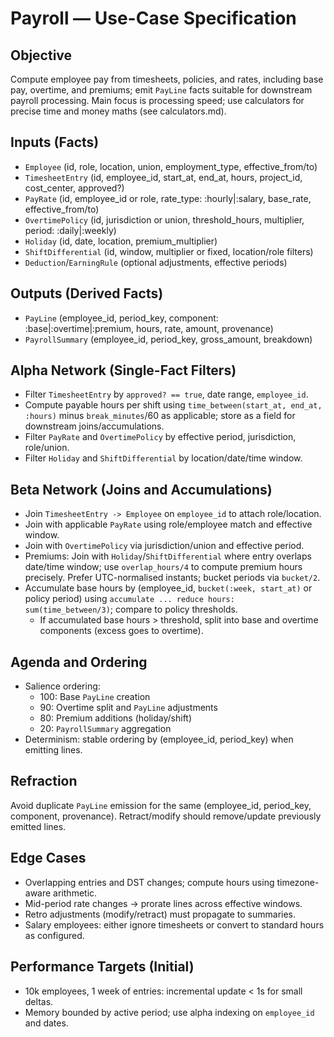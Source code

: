 # Payroll — Use-Case Specification

## Objective

Compute employee pay from timesheets, policies, and rates, including base pay, overtime, and premiums; emit `PayLine` facts suitable for downstream payroll processing. Main focus is processing speed; use calculators for precise time and money maths (see calculators.md).

## Inputs (Facts)

- `Employee` (id, role, location, union, employment_type, effective_from/to)
- `TimesheetEntry` (id, employee_id, start_at, end_at, hours, project_id, cost_center, approved?)
- `PayRate` (id, employee_id or role, rate_type: :hourly|:salary, base_rate, effective_from/to)
- `OvertimePolicy` (id, jurisdiction or union, threshold_hours, multiplier, period: :daily|:weekly)
- `Holiday` (id, date, location, premium_multiplier)
- `ShiftDifferential` (id, window, multiplier or fixed, location/role filters)
- `Deduction`/`EarningRule` (optional adjustments, effective periods)

## Outputs (Derived Facts)

- `PayLine` (employee_id, period_key, component: :base|:overtime|:premium, hours, rate, amount, provenance)
- `PayrollSummary` (employee_id, period_key, gross_amount, breakdown)

## Alpha Network (Single-Fact Filters)

- Filter `TimesheetEntry` by `approved? == true`, date range, `employee_id`.
- Compute payable hours per shift using `time_between(start_at, end_at, :hours)` minus `break_minutes`/60 as applicable; store as a field for downstream joins/accumulations.
- Filter `PayRate` and `OvertimePolicy` by effective period, jurisdiction, role/union.
- Filter `Holiday` and `ShiftDifferential` by location/date/time window.

## Beta Network (Joins and Accumulations)

- Join `TimesheetEntry -> Employee` on `employee_id` to attach role/location.
- Join with applicable `PayRate` using role/employee match and effective window.
- Join with `OvertimePolicy` via jurisdiction/union and effective period.
- Premiums: Join with `Holiday`/`ShiftDifferential` where entry overlaps date/time window; use `overlap_hours/4` to compute premium hours precisely. Prefer UTC-normalised instants; bucket periods via `bucket/2`.
- Accumulate base hours by (employee_id, `bucket(:week, start_at)` or policy period) using `accumulate ... reduce hours: sum(time_between/3)`; compare to policy thresholds.
  - If accumulated base hours > threshold, split into base and overtime components (excess goes to overtime).

## Agenda and Ordering

- Salience ordering:
  - 100: Base `PayLine` creation
  - 90: Overtime split and `PayLine` adjustments
  - 80: Premium additions (holiday/shift)
  - 20: `PayrollSummary` aggregation
- Determinism: stable ordering by (employee_id, period_key) when emitting lines.

## Refraction

Avoid duplicate `PayLine` emission for the same (employee_id, period_key, component, provenance). Retract/modify should remove/update previously emitted lines.

## Edge Cases

- Overlapping entries and DST changes; compute hours using timezone-aware arithmetic.
- Mid-period rate changes → prorate lines across effective windows.
- Retro adjustments (modify/retract) must propagate to summaries.
- Salary employees: either ignore timesheets or convert to standard hours as configured.

## Performance Targets (Initial)

- 10k employees, 1 week of entries: incremental update < 1s for small deltas.
- Memory bounded by active period; use alpha indexing on `employee_id` and dates.

